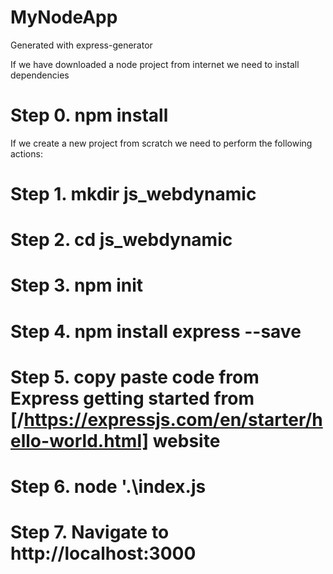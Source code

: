 # MyNodeApp
 Generated with express-generator

If we have downloaded a node project from internet we need to install dependencies
# Step 0. npm install

If we create a new project from scratch we need to perform the following actions: 
# Step 1. mkdir js_webdynamic
# Step 2. cd js_webdynamic
# Step 3. npm init
# Step 4. npm install express --save
# Step 5. copy paste code from Express getting started from [/https://expressjs.com/en/starter/hello-world.html] website
# Step 6. node '.\index.js
# Step 7. Navigate to http://localhost:3000